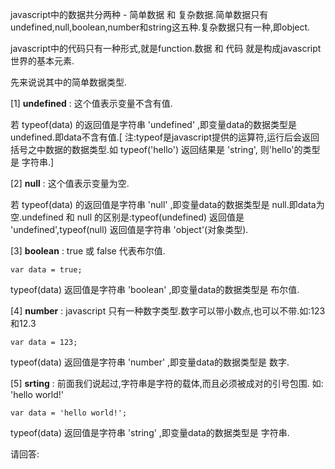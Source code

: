 javascript中的数据共分两种 - 简单数据 和 复杂数据.简单数据只有undefined,null,boolean,number和string这五种.复杂数据只有一种,即object.

javascript中的代码只有一种形式,就是function.数据 和 代码 就是构成javascript世界的基本元素.

先来说说其中的简单数据类型.

[1] **undefined** : 这个值表示变量不含有值.

若 typeof(data) 的返回值是字符串 'undefined' ,即变量data的数据类型是 undefined.即data不含有值.[ 注:typeof是javascript提供的运算符,运行后会返回括号之中数据的数据类型.如 typeof('hello') 返回结果是 'string', 则'hello'的类型是 字符串.]

[2] **null** : 这个值表示变量为空.

若 typeof(data) 的返回值是字符串 'null' ,即变量data的数据类型是 null.即data为空.undefined 和 null 的区别是:typeof(undefined) 返回值是 'undefined',typeof(null) 返回值是字符串 'object'(对象类型).

[3] **boolean** : true 或 false 代表布尔值.

    var data = true;
    
typeof(data) 返回值是字符串 'boolean' ,即变量data的数据类型是 布尔值.

[4] **number** : javascript 只有一种数字类型.数字可以带小数点,也可以不带.如:123 和12.3
 
    var data = 123;
    
typeof(data) 返回值是字符串 'number' ,即变量data的数据类型是 数字.

[5] **srting** : 前面我们说起过,字符串是字符的载体,而且必须被成对的引号包围. 如: 'hello world!'

    var data = 'hello world!';
    
typeof(data) 返回值是字符串 'string' ,即变量data的数据类型是 字符串.

请回答: